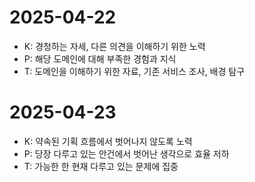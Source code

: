 # 2025-04-22

- K: 경청하는 자세, 다른 의견을 이해하기 위한 노력
- P: 해당 도메인에 대해 부족한 경험과 지식
- T: 도메인을 이해하기 위한 자료, 기존 서비스 조사, 배경 탐구

# 2025-04-23

- K: 약속된 기획 흐름에서 벗어나지 않도록 노력
- P: 당장 다루고 있는 안건에서 벗어난 생각으로 효율 저하
- T: 가능한 한 현재 다루고 있는 문제에 집중



